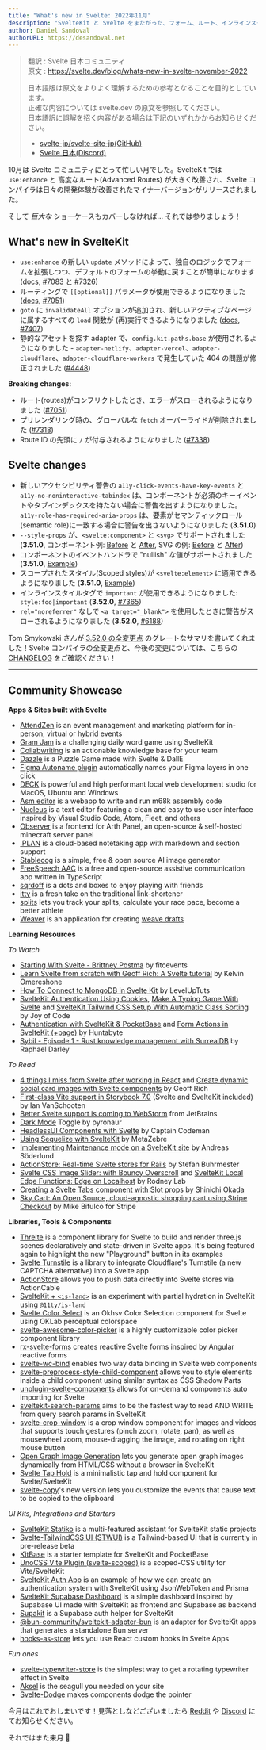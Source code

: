 ```yaml
---
title: "What's new in Svelte: 2022年11月"
description: "SvelteKit と Svelte をまたがった、フォーム、ルート、インラインスタイルの改善"
author: Daniel Sandoval
authorURL: https://desandoval.net
---
```

> 翻訳 : Svelte 日本コミュニティ  
> 原文 : https://svelte.dev/blog/whats-new-in-svelte-november-2022
>
> 日本語版は原文をよりよく理解するための参考となることを目的としています。  
> 正確な内容については svelte.dev の原文を参照してください。  
> 日本語訳に誤解を招く内容がある場合は下記のいずれかからお知らせください。
>
> - [svelte-jp/svelte-site-jp(GitHub)](https://github.com/svelte-jp/svelte-site-jp)
> - [Svelte 日本(Discord)](https://discord.com/invite/YTXq3ZtBbx)

10月は Svelte コミュニティにとって忙しい月でした。SvelteKit では `use:enhance` と 高度なルート(Advanced Routes) が大きく改善され、Svelte コンパイラは日々の開発体験が改善されたマイナーバージョンがリリースされました。

そして _巨大な_ ショーケースもカバーしなければ… それでは参りましょう！

## What's new in SvelteKit
- `use:enhance` の新しい `update` メソッドによって、独自のロジックでフォームを拡張しつつ、デフォルトのフォームの挙動に戻すことが簡単になります ([docs](https://kit.svelte.jp/docs/form-actions#progressive-enhancement-use-enhance), [#7083](https://github.com/sveltejs/kit/pull/7083) と [#7326](https://github.com/sveltejs/kit/pull/7326))
- ルーティングで `[[optional]]` パラメータが使用できるようになりました ([docs](https://kit.svelte.jp/docs/advanced-routing#optional-parameters), [#7051](https://github.com/sveltejs/kit/pull/7051))
- `goto` に `invalidateAll` オプションが追加され、新しいアクティブなページに属するすべての `load` 関数が (再)実行できるようになりました ([docs](https://kit.svelte.jp/docs/modules#$app-navigation-goto), [#7407](https://github.com/sveltejs/kit/pull/7407))
- 静的なアセットを探す adapter で、`config.kit.paths.base` が使用されるようになりました - `adapter-netlify`、`adapter-vercel`、`adapter-cloudflare`、`adapter-cloudflare-workers` で発生していた 404 の問題が修正されました ([#4448](https://github.com/sveltejs/kit/pull/4448))

**Breaking changes:**
- ルート(routes)がコンフリクトしたとき、エラーがスローされるようになりました ([#7051](https://github.com/sveltejs/kit/pull/7051))
- プリレンダリング時の、グローバルな `fetch` オーバーライドが削除されました ([#7318](https://github.com/sveltejs/kit/pull/7318))
- Route ID の先頭に `/` が付与されるようになりました ([#7338](https://github.com/sveltejs/kit/pull/7338))

## Svelte changes
- 新しいアクセシビリティ警告の `a11y-click-events-have-key-events` と `a11y-no-noninteractive-tabindex` は、コンポーネントが必須のキーイベントやタブインデックスを持たない場合に警告を出すようになりました。`a11y-role-has-required-aria-props` は、要素がセマンティックロール(semantic role)に一致する場合に警告を出さないようになりました (**3.51.0**)
- `--style-props` が、`<svelte:component>` と `<svg>` でサポートされました (**3.51.0**, コンポーネント例: [Before](https://svelte.dev/repl/48984f20503f4959b70f24f4130d164b?version=3.47.0) と [After](https://svelte.dev/repl/48984f20503f4959b70f24f4130d164b?version=3.51.0), SVG の例: [Before](https://svelte.dev/repl/b7a3f94255914044b35462234ccaea43?version=3.50.0) と [After](https://svelte.dev/repl/b7a3f94255914044b35462234ccaea43?version=3.51.0))
- コンポーネントのイベントハンドラで "nullish" な値がサポートされました (**3.51.0**, [Example](https://svelte.dev/repl/9228022922af4c76af68ce42349ccbf9?version=3.51.0))
- スコープされたスタイル(Scoped styles)が `<svelte:element>` に適用できるようになりました (**3.51.0**, [Example](https://svelte.dev/repl/23d982fc6f4f4f06a6aa227860fa2d84?version=3.51.0))
- インラインスタイルタグで `important` が使用できるようになりました: `style:foo|important` (**3.52.0**, [#7365](https://github.com/sveltejs/svelte/issues/7365))
- `rel="noreferrer"` なしで `<a target="_blank">` を使用したときに警告がスローされるようになりました (**3.52.0**, [#6188](https://github.com/sveltejs/svelte/issues/6188))

Tom Smykowski さんが [3.52.0 の全変更点](https://tomaszs2.medium.com/svelte-3-52-0-improves-dev-experience-45f8c460bb96) のグレートなサマリを書いてくれました！Svelte コンパイラの全変更点と、今後の変更については、こちらの [CHANGELOG](https://github.com/sveltejs/svelte/blob/master/CHANGELOG.md) をご確認ください！

---

## Community Showcase

**Apps & Sites built with Svelte**
- [AttendZen](https://www.attendzen.io/) is an event management and marketing platform for in-person, virtual or hybrid events
- [Gram Jam](https://gramjam.app/) is a challenging daily word game using SvelteKit
- [Collabwriting](https://collabwriting.com/) is an actionable knowledge base for your team
- [Dazzle](https://dazzlega.me/) is a Puzzle Game made with Svelte & DallE
- [Figma Autoname plugin](https://github.com/Hugo-Dz/figma_autoname_client_app) automatically names your Figma layers in one click
- [DECK](https://github.com/sfx101/deck) is powerful and high performant local web development studio for MacOS, Ubuntu and Windows
- [Asm editor](https://github.com/Specy/asm-editor) is a webapp to write and run m68k assembly code
- [Nucleus](https://github.com/mellobacon/Nucleus) is a text editor featuring a clean and easy to use user interface inspired by Visual Studio Code, Atom, Fleet, and others
- [Observer](https://github.com/diamonc/observer) is a frontend for Arth Panel, an open-source & self-hosted minecraft server panel
- [.PLAN](https://plan.lodzero.com/) is a cloud-based notetaking app with markdown and section support
- [Stablecog](https://github.com/yekta/stablecog) is a simple, free & open source AI image generator
- [FreeSpeech AAC](https://github.com/merkie/freespeech) is a free and open-source assistive communication app written in TypeScript
- [sqrdoff](https://sqrdoff.cubieverse.co/) is a dots and boxes to enjoy playing with friends
- [itty](https://launch.itty-sh.pages.dev/) is a fresh take on the traditional link-shortener
- [splits](https://splits.best/) lets you track your splits, calculate your race pace, become a better athlete
- [Weaver](https://jrende.xyz/weaver/) is an application for creating [weave drafts](https://www.gistyarn.com/blogs/how-to-weave/how-to-read-a-weaving-draft)


**Learning Resources**

_To Watch_
- [Starting With Svelte - Brittney Postma](https://www.youtube.com/watch?v=pdKJzrPA0DY) by fitcevents
- [Learn Svelte from scratch with Geoff Rich: A Svelte tutorial](https://www.youtube.com/watch?v=QoR0AZ-Rov8) by Kelvin Omereshone
- [How To Connect to MongoDB in Svelte Kit](https://www.youtube.com/watch?v=gwktlvFHLMA) by LevelUpTuts
- [SvelteKit Authentication Using Cookies](https://www.youtube.com/watch?v=E3VG-dLCRUk), [Make A Typing Game With Svelte](https://www.youtube.com/watch?v=kMz_Ba_OF2w) and [SvelteKit Tailwind CSS Setup With Automatic Class Sorting](https://www.youtube.com/watch?v=J_G_xP0chog) by Joy of Code
- [Authentication with SvelteKit & PocketBase](https://www.youtube.com/watch?v=doDKaKDvB30) and [Form Actions in SvelteKit (+page)](https://www.youtube.com/watch?v=52nXUwQWeKI) by Huntabyte
- [Sybil - Episode 1 - Rust knowledge management with SurrealDB](https://www.youtube.com/watch?v=eC7IePI5rIk) by Raphael Darley

_To Read_
- [4 things I miss from Svelte after working in React](https://geoffrich.net/posts/4-things-i-miss-svelte/) and [Create dynamic social card images with Svelte components](https://geoffrich.net/posts/svelte-social-image/) by Geoff Rich
- [First-class Vite support in Storybook 7.0](https://storybook.js.org/blog/first-class-vite-support-in-storybook/) (Svelte and SvelteKit included) by Ian VanSchooten
- [Better Svelte support is coming to WebStorm](https://blog.jetbrains.com/webstorm/2022/09/webstorm-2022-3-eap1/#information_regarding_svelte_support) from JetBrains
- [Dark Mode](https://pyronaur.com/dark-mode/) Toggle by pyronaur
- [HeadlessUI Components with Svelte](https://www.captaincodeman.com/headlessui-components-with-svelte) by Captain Codeman
- [Using Sequelize with SvelteKit](https://cherrific.io/0xedB00816FB204b4CD9bCb45FF2EF693E99723484/story/23) by MetaZebre
- [Implementing Maintenance mode on a SvelteKit site](https://blog.encodeart.dev/implementing-maintenance-mode-on-a-sveltekit-site) by Andreas Söderlund
- [ActionStore: Real-time Svelte stores for Rails](https://dev.to/buhrmi/actionstore-real-time-svelte-stores-for-rails-4jhg) by Stefan Buhrmester
- [Svelte CSS Image Slider: with Bouncy Overscroll](https://rodneylab.com/svelte-css-image-slider/) and [SvelteKit Local Edge Functions: Edge on Localhost](https://rodneylab.com/sveltekit-local-edge-functions/) by Rodney Lab
- [Creating a Svelte Tabs component with Slot props](https://blog.openreplay.com/creating-a-svelte-tabs-component-with-slot-props/) by Shinichi Okada
- [Sky Cart: An Open Source, cloud-agnostic shopping cart using Stripe Checkout](https://dev.to/stripe/sky-cart-an-open-source-cloud-agnostic-shopping-cart-using-stripe-checkout-o5k) by Mike Bifulco for Stripe



**Libraries, Tools & Components**
- [Threlte](https://threlte.xyz/) is a component library for Svelte to build and render three.js scenes declaratively and state-driven in Svelte apps. It's being featured again to highlight the new "Playground" button in its examples
- [Svelte Turnstile](https://github.com/ghostdevv/svelte-turnstile) is a library to integrate Cloudflare's Turnstile (a new CAPTCHA alternative) into a Svelte app
- [ActionStore](https://github.com/buhrmi/actionstore) allows you to push data directly into Svelte stores via ActionCable
- [SvelteKit + `<is-land>`](https://sveltekit-is-land.vercel.app/) is an experiment with partial hydration in SvelteKit using `@11ty/is-land`
- [Svelte Color Select](https://github.com/CaptainCodeman/svelte-color-select) is an Okhsv Color Selection component for Svelte using OKLab perceptual colorspace
- [svelte-awesome-color-picker](https://github.com/Ennoriel/svelte-awesome-color-picker) is a highly customizable color picker component library
- [rx-svelte-forms](https://www.npmjs.com/package/rx-svelte-forms) creates reactive Svelte forms inspired by Angular reactive forms
- [svelte-wc-bind](https://www.npmjs.com/package/svelte-wc-bind) enables two way data binding in Svelte web components
- [svelte-preprocess-style-child-component](https://github.com/valterkraemer/svelte-preprocess-style-child-component) allows you to style elements inside a child component using similar syntax as CSS Shadow Parts
- [unplugin-svelte-components](https://www.npmjs.com/package/unplugin-svelte-components) allows for on-demand components auto importing for Svelte
- [sveltekit-search-params](https://github.com/paoloricciuti/sveltekit-search-params) aims to be the fastest way to read AND WRITE from query search params in SvelteKit
- [svelte-crop-window](https://github.com/sabine/svelte-crop-window) is a crop window component for images and videos that supports touch gestures (pinch zoom, rotate, pan), as well as mousewheel zoom, mouse-dragging the image, and rotating on right mouse button
- [Open Graph Image Generation](https://github.com/etherCorps/sveltekit-og) lets you generate open graph images dynamically from HTML/CSS without a browser in SvelteKit
- [Svelte Tap Hold](https://github.com/binsarjr/svelte-taphold) is a minimalistic tap and hold component for Svelte/SvelteKit
- [svelte-copy](https://github.com/ghostdevv/svelte-copy)'s new version lets you customize the events that cause text to be copied to the clipboard

_UI Kits, Integrations and Starters_
- [SvelteKit Statiko](https://github.com/ivodolenc/sveltekit-statiko) is a multi-featured assistant for SvelteKit static projects
- [Svelte-TailwindCSS UI (STWUI)](https://github.com/N00nDay/stwui) is a Tailwind-based UI that is currently in pre-release beta
- [KitBase](https://github.com/kevmodrome/kitbase) is a starter template for SvelteKit and PocketBase
- [UnoCSS Vite Plugin (svelte-scoped)](https://github.com/unocss/unocss/tree/main/examples/sveltekit-scoped) is a scoped-CSS utility for Vite/SvelteKit
- [SvelteKit Auth App](https://github.com/fabiorodriguesroque/sveltekit_auth_app) is an example of how we can create an authentication system with SvelteKit using JsonWebToken and Prisma
- [SvelteKit Supabase Dashboard](https://github.com/xulioc/sveltekit-supabase-dashboard) is a simple dashboard inspired by Supabase UI made with SvelteKit as frontend and Supabase as backend
- [Supakit](https://github.com/j4w8n/supakit) is a Supabase auth helper for SvelteKit
- [@bun-community/sveltekit-adapter-bun](https://www.npmjs.com/package/@bun-community/sveltekit-adapter-bun) is an adapter for SvelteKit apps that generates a standalone Bun server
- [hooks-as-store](https://github.com/micha-lmxt/hooks-as-store) lets you use React custom hooks in Svelte Apps

_Fun ones_
- [svelte-typewriter-store](https://github.com/paoloricciuti/svelte-typewriter-store) is the simplest way to get a rotating typewriter effect in Svelte
- [Aksel](https://www.npmjs.com/package/aksel) is the seagull you needed on your site
- [Svelte-Dodge](https://github.com/WbaN314/svelte-dodge) makes components dodge the pointer

今月はこれでおしまいです！見落としなどございましたら [Reddit](https://www.reddit.com/r/sveltejs/) や [Discord](https://discord.gg/svelte) にてお知らせください。

それではまた来月 👋
